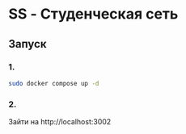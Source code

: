 # SS - Студенческая сеть

## Запуск

### 1.
```bash
sudo docker compose up -d
```

### 2.
Зайти на http://localhost:3002